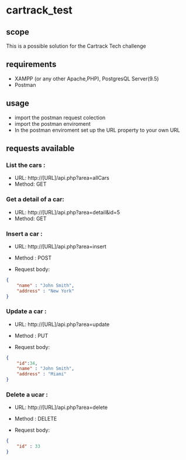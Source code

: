 # cartrack_test

## scope
This is a possible solution for the Cartrack Tech challenge

## requirements
- XAMPP (or any other Apache,PHP), PostgresQL Server(9.5) 
- Postman

## usage
- import the postman request colection
- import the postman enviroment
- In the postman enviroment set up the URL property to your own URL

## requests available

### List the cars :
  - URL: http://[URL]/api.php?area=allCars
  - Method: GET

### Get a detail of a car:
  - URL: http://[URL]/api.php?area=detail&id=5 
  - Method: GET

### Insert a car : 
  - URL: http://[URL]/api.php?area=insert
  - Method : POST
  
  - Request body:

```json
{
    "name" : "John Smith",
    "address" : "New York"
}

```

### Update a car : 
  - URL: http://[URL]/api.php?area=update
  - Method : PUT
  
  - Request body:

```json
{
    "id":34,
    "name" : "John Smith",
    "address" : "Miami"
}

```

### Delete a ucar : 
  - URL: http://[URL]/api.php?area=delete
  - Method : DELETE
  
  - Request body:

```json
{
    "id" : 33
}

```
